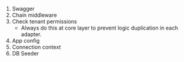 1. Swagger
2. Chain middleware
3. Check tenant permissions
   - Always do this at core layer to prevent logic duplication in each adapter.
4. App config
5. Connection context
6. DB Seeder
